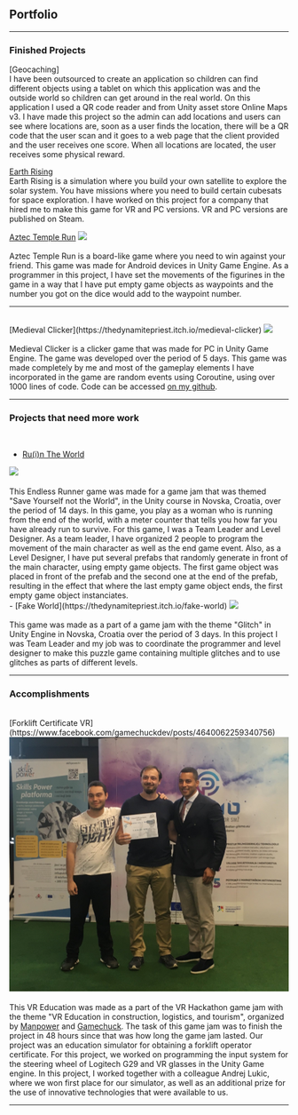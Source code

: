 ## Portfolio

---

### Finished Projects 

[Geocaching]
<br>
I have been outsourced to create an application so children can find different objects using a tablet on which this application was
and the outside world so children can get around in the real world. 
On this application I used a QR code reader and from Unity asset store Online Maps v3.
I have made this project so the admin can add locations and users can see where locations are, soon as a user finds the location,
there will be a QR code that the user scan and it goes to a web page that the client provided and the user receives one score.
When all locations are located, the user receives some physical reward.


[Earth Rising](https://store.steampowered.com/app/1084440/Earth_Rising/)
<br>
Earth Rising is a simulation where you build your own satellite to explore the solar system.
You have missions where you need to build certain cubesats for space exploration.
I have worked on this project for a company that hired me to make this game for VR and PC versions.
VR and PC versions are published on Steam.



[Aztec Temple Run](https://play.google.com/store/apps/details?id=com.PISMOInkubator.AzteTempleRun)
<img src="https://play-lh.googleusercontent.com/wXR6NdrvJY1szZFkE9bn1vt16G6rgKgDIU14gOGAxM_2YnSpTZbIEir_aYjJcP97MCuG=w1536-h722-rw"/>
<br><br>
Aztec Temple Run is a board-like game where you need to win against your friend.
This game was made for Android devices in Unity Game Engine.
As a programmer in this project, I have set the movements of the figurines in the game in a way that I have put empty game objects as waypoints and the number you got on the dice would add to the waypoint number.
<br>

----------------

<br>
[Medieval Clicker](https://thedynamitepriest.itch.io/medieval-clicker)
<img src="https://img.itch.zone/aW1nLzU2MTA4NDIuanBn/original/iycZaK.jpg"/>
<br><br>
Medieval Clicker is a clicker game that was made for PC in Unity Game Engine. The game was developed over the period of 5 days.
This game was made completely by me and most of the gameplay elements I have incorporated in the game are random events using Coroutine, using over 1000 lines of code.
Code can be accessed <a href="https://github.com/Shadowh86/Medieval-Clicker"> on my github</a>.
<br>

---------------

### Projects that need more work
<br>

- [Ru(i)n The World](https://thedynamitepriest.itch.io/ruin-the-world)
 <img src="https://img.itch.zone/aW1hZ2UvOTYyNjIxLzYzODAzOTIuanBn/original/9DJu28.jpg"/>
 <br><br>
 This Endless Runner game was made for a game jam that was themed "Save Yourself not the World", in the Unity course in Novska, Croatia, over the period of 14 days.
 In this game, you play as a woman who is running from the end of the world, with a meter counter that tells you how far you have already run to survive.
 For this game, I was a Team Leader and Level Designer.
 As a team leader, I have organized 2 people to program the movement of the main character as well as the end game event.
 Also, as a Level Designer, I have put several prefabs that randomly generate in front of the main character, using empty game objects. 
 The first game object was placed in front of the prefab and the second one at the end of the prefab, resulting in the effect that where the last empty game object ends, the first empty game object instanciates.<br>
- [Fake World](https://thedynamitepriest.itch.io/fake-world)
 <img src="https://img.itch.zone/aW1hZ2UvOTU4MTQyLzU0MzMyODIuanBn/original/f4i%2BWk.jpg"/>
 <br><br>
 This game was made as a part of a game jam with the theme "Glitch" in Unity Engine in Novska, Croatia over the period of 3 days.
 In this project I was Team Leader and my job was to coordinate the programmer and level designer to make this puzzle game containing multiple glitches and to use glitches as parts of different levels.<br>

---

### Accomplishments

<br>
[Forklift Certificate VR](https://www.facebook.com/gamechuckdev/posts/4640062259340756)
<img src="images/VR_Hakathlon_FIrstPlacejpg.jpg?raw=true"/>
<br><br>
This VR Education was made as a part of the VR Hackathon game jam with the theme "VR Education in construction, logistics, and tourism", organized by <a href="
https://manpower.hr/news/new-post-1623069771">Manpower</a> and <a href="https://game-chuck.com/">Gamechuck</a>. The task of this game jam was to finish the project in 48 hours since that was how long the game jam lasted. Our project was an education simulator for obtaining a forklift operator certificate. For this project, we worked on programming the input system for the steering wheel of Logitech G29 and VR glasses in the Unity Game engine.
In this project, I worked together with a colleague Andrej Lukic, where we won first place for our simulator, as well as an additional prize for the use of innovative technologies that were available to us. 

---

